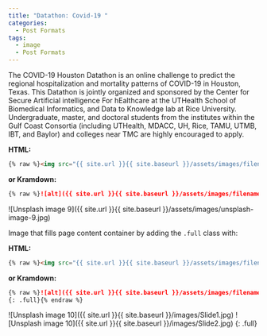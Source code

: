 ```yaml
---
title: "Datathon: Covid-19 "
categories:
  - Post Formats
tags:
  - image
  - Post Formats
---
```

The COVID-19 Houston Datathon is an online challenge to predict the regional hospitalization and mortality patterns of COVID-19 in Houston, Texas. 
This Datathon is jointly organized and sponsored by the Center for Secure Artificial intelligence For hEalthcare at the UTHealth School of Biomedical Informatics, and Data to Knowledge lab at Rice University.
Undergraduate, master, and doctoral students from the institutes within the Gulf Coast Consortia (including UTHealth, MDACC, UH, Rice, TAMU, UTMB, IBT, and Baylor) and colleges near TMC are highly encouraged to apply. 

**HTML:**

```html
{% raw %}<img src="{{ site.url }}{{ site.baseurl }}/assets/images/filename.jpg" alt="">{% endraw %}
```

**or Kramdown:**

```markdown
{% raw %}![alt]({{ site.url }}{{ site.baseurl }}/assets/images/filename.jpg){% endraw %}
```

![Unsplash image 9]({{ site.url }}{{ site.baseurl }}/assets/images/unsplash-image-9.jpg)

Image that fills page content container by adding the `.full` class with:

**HTML:**

```html
{% raw %}<img src="{{ site.url }}{{ site.baseurl }}/assets/images/filename.jpg" alt="" class="full">{% endraw %}
```

**or Kramdown:**

```markdown
{% raw %}![alt]({{ site.url }}{{ site.baseurl }}/assets/images/filename.jpg)
{: .full}{% endraw %}
```

![Unsplash image 10]({{ site.url }}{{ site.baseurl }}/images/Slide1.jpg)
![Unsplash image 10]({{ site.url }}{{ site.baseurl }}/images/Slide2.jpg)
{: .full}